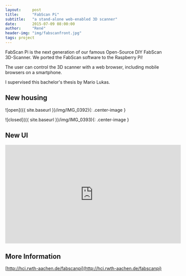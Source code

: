 ```yaml
---
layout:     post
title:      "FabScan Pi"
subtitle:   "a stand-alone web-enabled 3D scanner"
date:       2015-07-09 08:00:00
author:     "René"
header-img: "img/fabscanfront.jpg"
tags: project
---
```

FabScan Pi is the next generation of our famous Open-Source DIY FabScan 3D-Scanner. We ported the FabScan software to the Raspberry Pi!

The user can control the 3D scanner with a web browser, including mobile browsers on a smartphone.

I supervised this bachelor's thesis by Mario Lukas.

## New housing

![open]({{ site.baseurl }}/img/IMG_0392){: .center-image }

![closed]({{ site.baseurl }}/img/IMG_0393){: .center-image }

## New UI

<div class="videoWrapper">
<iframe width="560" height="315" src="https://www.youtube.com/embed/lfLob6abYOA?rel=0" frameborder="0" allowfullscreen></iframe>
</div>

## More Information
[http://hci.rwth-aachen.de/fabscanpi](http://hci.rwth-aachen.de/fabscanpi)
